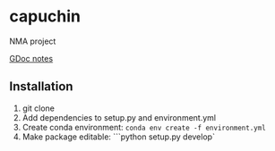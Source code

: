 # capuchin
NMA project

[GDoc notes](https://docs.google.com/document/d/1ku3SOteiY2WEMyY_TKIeKdPKgLH-vJp6qFQQRjkpnMI/edit#heading=h.k7dktqqb6exx)


## Installation
1. git clone <repository>
2. Add dependencies to setup.py and environment.yml
3. Create conda environment:
```conda env create -f environment.yml```
4. Make package editable:
```python setup.py develop`
